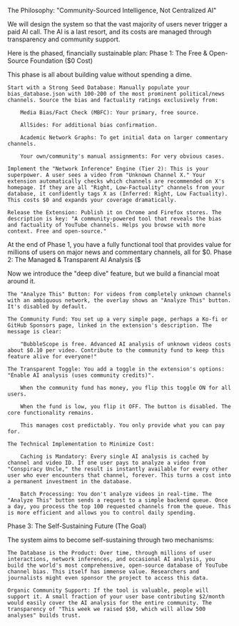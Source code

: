 The Philosophy: "Community-Sourced Intelligence, Not Centralized AI"

We will design the system so that the vast majority of users never trigger a paid AI call. The AI is a last resort, and its costs are managed through transparency and community support.

Here is the phased, financially sustainable plan:
Phase 1: The Free & Open-Source Foundation ($0 Cost)

This phase is all about building value without spending a dime.

    Start with a Strong Seed Database: Manually populate your bias_database.json with 100-200 of the most prominent political/news channels. Source the bias and factuality ratings exclusively from:

        Media Bias/Fact Check (MBFC): Your primary, free source.

        AllSides: For additional bias confirmation.

        Academic Network Graphs: To get initial data on larger commentary channels.

        Your own/community's manual assignments: For very obvious cases.

    Implement the "Network Inference" Engine (Tier 2): This is your superpower. A user sees a video from "Unknown Channel X." Your extension automatically checks which channels are recommended on X's homepage. If they are all "Right, Low-Factuality" channels from your database, it confidently tags X as (Inferred: Right, Low Factuality). This costs $0 and expands your coverage dramatically.

    Release the Extension: Publish it on Chrome and Firefox stores. The description is key: "A community-powered tool that reveals the bias and factuality of YouTube channels. Helps you browse with more context. Free and open-source."

At the end of Phase 1, you have a fully functional tool that provides value for millions of users on major news and commentary channels, all for $0.
Phase 2: The Managed & Transparent AI Analysis ($

Now we introduce the "deep dive" feature, but we build a financial moat around it.

    The "Analyze This" Button: For videos from completely unknown channels with an ambiguous network, the overlay shows an "Analyze This" button. It's disabled by default.

    The Community Fund: You set up a very simple page, perhaps a Ko-fi or GitHub Sponsors page, linked in the extension's description. The message is clear:

        "BubbleScope is free. Advanced AI analysis of unknown videos costs about $0.10 per video. Contribute to the community fund to keep this feature alive for everyone!"

    The Transparent Toggle: You add a toggle in the extension's options: "Enable AI analysis (uses community credits)".

        When the community fund has money, you flip this toggle ON for all users.

        When the fund is low, you flip it OFF. The button is disabled. The core functionality remains.

        This manages cost predictably. You only provide what you can pay for.

    The Technical Implementation to Minimize Cost:

        Caching is Mandatory: Every single AI analysis is cached by channel and video ID. If one user pays to analyze a video from "Conspiracy Uncle," the result is instantly available for every other user who ever encounters that channel, forever. This turns a cost into a permanent investment in the database.

        Batch Processing: You don't analyze videos in real-time. The "Analyze This" button sends a request to a simple backend queue. Once a day, you process the top 100 requested channels from the queue. This is more efficient and allows you to control daily spending.

Phase 3: The Self-Sustaining Future (The Goal)

The system aims to become self-sustaining through two mechanisms:

    The Database is the Product: Over time, through millions of user interactions, network inferences, and occasional AI analysis, you build the world's most comprehensive, open-source database of YouTube channel bias. This itself has immense value. Researchers and journalists might even sponsor the project to access this data.

    Organic Community Support: If the tool is valuable, people will support it. A small fraction of your user base contributing $2/month would easily cover the AI analysis for the entire community. The transparency of "This week we raised $50, which will allow 500 analyses" builds trust.
